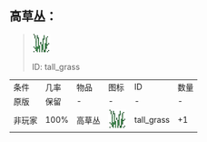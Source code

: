 ## 高草丛：

> <img src="./mc_icon/decorations/tall_grass.png">
>
> ID: tall_grass

<table>
	<tablebody>
		<tr>
			<td>条件</td>
			<td>几率</td>
			<td>物品</td>
			<td>图标</td>
			<td>ID</td>
			<td>数量</td>
		</tr>
		<tr>
			<td>原版</td>
			<td>保留</td>
			<td>-</td>
			<td>-</td>
			<td>-</td>
			<td>-</td>
		</tr>
		<tr>
			<td>非玩家</td>
			<td>100%</td>
			<td>高草丛</td>
			<td><img src="./mc_icon/decorations/tall_grass.png"></td>
			<td>tall_grass</td>
			<td>+1</td>
		</tr>
	</tablebody>
</table>